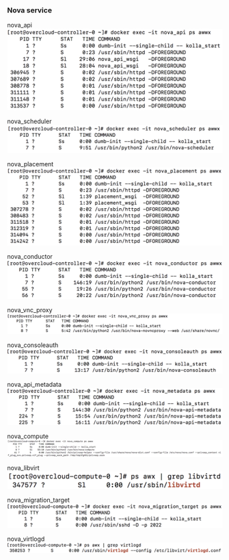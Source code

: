 ### Nova service

nova_api
![](pics/nova-service-pic1.png)

nova_scheduler
![](pics/nova-service-pic2.png)

nova_placement
![](pics/nova-service-pic3.png)

nova_conductor
![](pics/nova-service-pic4.png)

nova_vnc_proxy
![](pics/nova-service-pic5.png)

nova_consoleauth
![](pics/nova-service-pic6.png)

nova_api_metadata
![](pics/nova-service-pic7.png)

nova_compute
![](pics/nova-service-pic8.png)

nova_libvirt
![](pics/nova-service-pic9.png)

nova_migration_target
![](pics/nova-service-pic10.png)

nova_virtlogd
![](pics/nova-service-pic11.png)
